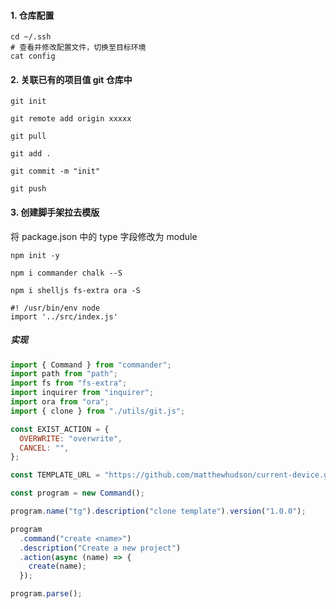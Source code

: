 #### 1. 仓库配置

```shell
cd ~/.ssh
# 查看并修改配置文件，切换至目标环境
cat config
```

#### 2. 关联已有的项目值 git 仓库中

```shell
git init

git remote add origin xxxxx

git pull

git add .

git commit -m "init"

git push
```

#### 3. 创建脚手架拉去模版

将 package.json 中的 type 字段修改为 module

```shell
npm init -y

npm i commander chalk --S

npm i shelljs fs-extra ora -S

#! /usr/bin/env node
import '../src/index.js'

```

##### 实现

```javascript
import { Command } from "commander";
import path from "path";
import fs from "fs-extra";
import inquirer from "inquirer";
import ora from "ora";
import { clone } from "./utils/git.js";

const EXIST_ACTION = {
  OVERWRITE: "overwrite",
  CANCEL: "",
};

const TEMPLATE_URL = "https://github.com/matthewhudson/current-device.git";

const program = new Command();

program.name("tg").description("clone template").version("1.0.0");

program
  .command("create <name>")
  .description("Create a new project")
  .action(async (name) => {
    create(name);
  });

program.parse();
```


